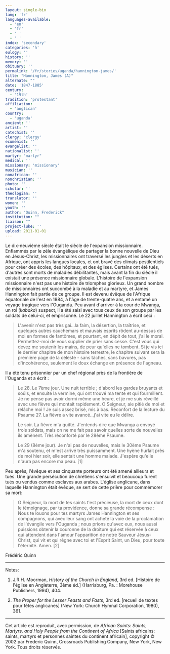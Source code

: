 ```yaml
---
layout: single-bio
lang: 'fr'
languages-available:
  - 'en'
  - 'fr'
  - ' '
  - ' '
index: 'secondary'
categories: 'h'
eulogy: ''
history: ''
memory: ''
obituary: ''
permalink: '/fr/stories/uganda/hannington-james/'
title: "Hannington, James (A)"
alternate: ""
date: '1847-1885'
century:
  - '19th'
tradition: 'protestant'
affiliation:
  - 'anglican'
country:
  - 'uganda'
ancient: ''
artist: ''
catechist: ''
clergy: 'clergy'
ecumenist: ''
evangelist: ''
nationalist: ''
martyr: "martyr"
medical: ''
missionary: 'missionary'
musician: ''
nonafrican: ''
nonchristian: ''
photo: ''
scholar: ''
theologian: ''
translator: ''
women: ''
youth: ''
author: "Quinn, Frederick"
institution: ""
liaison: ""
project-luke: ''
upload: 2011-01-01
---
```




Le dix-neuvième siècle était le siècle de l'expansion missionnaire. Enflammés par le zèle évangélique de partager la bonne nouvelle de Dieu en Jésus-Christ, les missionnaires ont traversé les jungles et les déserts en Afrique, ont appris les langues locales, et ont bravé des climats pestilentiels pour créer des écoles, des hôpitaux, et des églises. Certains ont été tués, d'autres sont morts de maladies débilitantes, mais avant la fin du siècle il existait une présence missionnaire globale. L'histoire de l'expansion missionnaire n'est pas une histoire de triomphes glorieux. Un grand nombre de missionnaires ont succombé à la maladie et au martyre, et James Hannington fait partie de ce groupe. Il est devenu évêque de l'Afrique équatoriale de l'est en 1884, à l'âge de trente-quatre ans, et a entamé un voyage tragique vers l'Ouganda. Peu avant d'arriver à la cour de Mwanga, un roi (*kabaka*) suspect, il a été saisi avec tous ceux de son groupe par les soldats de celui-ci, et emprisonné. Le 22 juillet Hannington a écrit ceci :

> L'avenir n'est pas très gai…la faim, la désertion, la traîtrise, et quelques autres cauchemars et mauvais esprits rôdent au-dessus de moi en formes de fantômes, et pourtant, en dépit de tout, j'ai le moral. Permettez-moi de vous supplier de prier sans cesse. C'est vous qui devez me soutenir les mains, de peur qu'elles ne tombent. Si je vis ici le dernier chapitre de mon histoire terrestre, le chapitre suivant sera la première page de la céleste - sans tâches, sans bavures, pas d'incohérence, seulement le doux échange en présence de l'agneau.

Il a été tenu prisonnier par un chef régional près de la frontière de l'Ouganda et a écrit :

> Le 28. Le 7ème jour. Une nuit terrible ; d'abord les gardes bruyants et soûls, et ensuite la vermine, qui ont trouvé ma tente et qui fourmillent. Je ne pense pas avoir dormi même une heure, et je me suis réveillé avec une fièvre qui montait rapidement. O Seigneur, aie pitié de moi et relâche moi ! Je suis assez brisé, mis à bas. Réconfort de la lecture du Psaume 27. La fièvre a vite avancé...j'ai vite eu le délire.
>
> Le soir. La fièvre m'a quitté. J'entends dire que Mwanga a envoyé trois soldats, mais on ne me fait pas savoir quelles sorte de nouvelles ils amènent. Très réconforté par le 28ème Psaume.
>
> Le 29 (8ème jour). Je n'ai pas de nouvelles, mais le 30ème Psaume m'a soutenu, et m'est arrivé très puissamment. Une hyène hurlait près de moi hier soir, elle sentait une homme malade. J'espère qu'elle n'aura pas encore ma peau. [1]

Peu après, l'évêque et ses cinquante porteurs ont été amené ailleurs et tués. Une grande persécution de chrétiens s'ensuivit et beaucoup furent tués ou vendus comme esclaves aux arabes. L'église anglicane, dans laquelle Hannington était évêque, se sert de cette prière pour commémorer sa mort:

> O Seigneur, la mort de tes saints t'est précieuse, la mort de ceux dont le témoignage, par ta providence, donne sa grande récompense : Nous te louons pour tes martyrs James Hannington et ses compagnons, qui avec leur sang ont acheté la voie de la proclamation de l'évangile vers l'Ouganda ; nous prions qu'avec eux, nous aussi puissions obtenir la couronne de la droiture qui est réservée à ceux qui attendent dans l'amour l'apparition de notre Sauveur Jésus-Christ, qui vit et qui règne avec toi et l'Esprit Saint, un Dieu, pour toute l'éternité. Amen. [2]

Frédéric Quinn

---

Notes:

1. J.R.H. Moorman, *History of the Church in England*, 3rd ed. [Histoire de l'église en Angleterre, 3ème éd.] (Harrisburg, Pa. : Morehouse Publishers, 1994), 404.

2. *The Proper for the Lesser Feasts and Fasts*, 3rd ed. [recueil de textes pour fêtes anglicanes] (New York: Church Hymnal Corporation, 1980), 361.

---

Cet article est reproduit, avec permission, de *African Saints: Saints, Martyrs, and Holy People from the Continent of Africa* [Saints africains: saints, martyrs et personnes saintes du continent africain], copyright © 2002 par Frederic Quinn, Crossroads Publishing Company, New York, New York. Tous droits réservés.
